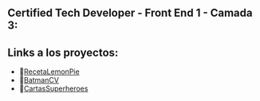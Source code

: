 ## Certified Tech Developer - Front End 1 - Camada 3:
## Links a los proyectos:

- :lemon:[RecetaLemonPie](https://frnpnk.github.io/FrontEnd1/LemonPie/)
- :bat:[BatmanCV](https://frnpnk.github.io/FrontEnd1/BatmanCV/)
- :superhero:[CartasSuperheroes](https://frnpnk.github.io/FrontEnd1/SuperHeroes/)
